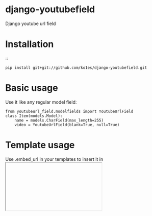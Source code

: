 django-youtubefield
===================

Django youtube url field

Installation
============

::

    pip install git+git://github.com/ko1es/django-youtubefield.git


Basic usage
===========

Use it like any regular model field:

    from youtubeurl_field.modelfields import YoutubeUrlField
    class Item(models.Model):
        name = models.CharField(max_length=255)
        video = YoutubeUrlField(blank=True, null=True)


Template usage
===========

Use .embed_url in your templates to insert it in <iframe src >

		{% if item.video %}
		<div class="flex-video widescreen">
			<iframe width="500" height="281" src="{{ item.video.embed_url }}" frameborder="0" allowfullscreen></iframe>
		</div>
		{% else %}

